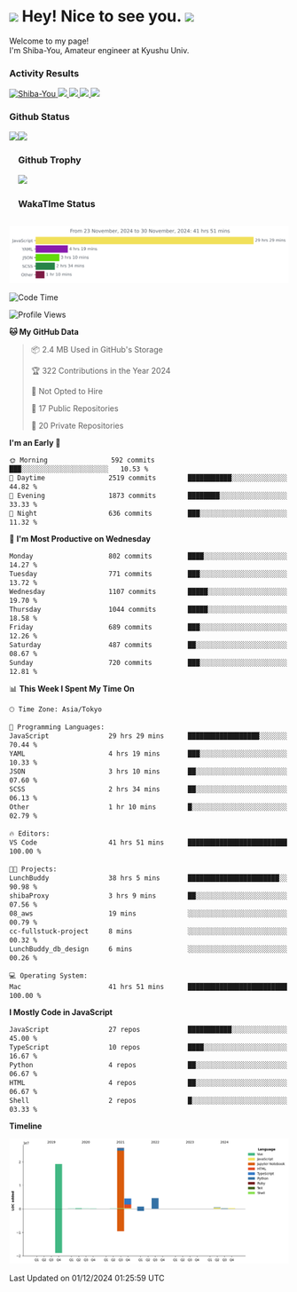 <h1>
  <img src="https://emojis.slackmojis.com/emojis/images/1531849430/4246/blob-sunglasses.gif?1531849430" width="30"/> 
  Hey! Nice to see you.
  <img src="https://emojis.slackmojis.com/emojis/images/1531849430/4246/blob-sunglasses.gif?1531849430" width="30"/> 
</h1>
<p>
  Welcome to my page! <br />
  I'm Shiba-You, Amateur engineer at Kyushu Univ.
</p>


<h3>
  Activity Results
</h3>
<p align="left"> 
  <!--   GitHub  -->
  <a href="https://github.com/Shiba-You/Shiba-You/">
    <img src="https://komarev.com/ghpvc/?username=Shiba-You" alt="Shiba-You" />
  </a>
  <a href="https://github.com/Shiba-You">
    <img height="20" src="https://img.shields.io/github/followers/Shiba-You?label=follow&logo=github&style=flat" />
  </a>
  
  <!-- Qiita -->
  <a href="http://qiita.com/Shiba-You">
    <img height="20" src="https://qiita-badge.apiapi.app/s/Shiba-You/posts.svg" />
  </a>
  <a href="http://qiita.com/Shiba-You">
    <img height="20" src="https://qiita-badge.apiapi.app/s/Shiba-You/contributions.svg" />
  </a>
  <a href="http://qiita.com/Shiba-You">
    <img height="20" src="https://qiita-badge.apiapi.app/s/Shiba-You/followers.svg" />
  </a>
</p>


<h3>
  Github Status
</h3>
<div>
  <img height="170" align="left" src="https://github-readme-stats.vercel.app/api?username=Shiba-You&theme=tokyonight" />
  <img height="170" src="https://github-readme-stats.vercel.app/api/top-langs/?username=Shiba-You&theme=tokyonight&layout=compact" />
</div>

<h3>
  Github Trophy
</h3>
<div>
  <img width="800" src="https://github-profile-trophy.vercel.app/?username=Shiba-You&theme=tokyonight" />
</div>


<h3>
  WakaTIme Status
</h3>
<img src="https://github.com/Shiba-You/Shiba-You/blob/main/images/stat.svg" alt="Shiba-You WakaTime Activity"/>

<!--START_SECTION:waka-->
![Code Time](http://img.shields.io/badge/Code%20Time-1%2C035%20hrs%2035%20mins-blue)

![Profile Views](http://img.shields.io/badge/Profile%20Views-1-blue)

**🐱 My GitHub Data** 

> 📦 2.4 MB Used in GitHub's Storage 
 > 
> 🏆 322 Contributions in the Year 2024
 > 
> 🚫 Not Opted to Hire
 > 
> 📜 17 Public Repositories 
 > 
> 🔑 20 Private Repositories 
 > 
**I'm an Early 🐤** 

```text
🌞 Morning                592 commits         ███░░░░░░░░░░░░░░░░░░░░░░   10.53 % 
🌆 Daytime                2519 commits        ███████████░░░░░░░░░░░░░░   44.82 % 
🌃 Evening                1873 commits        ████████░░░░░░░░░░░░░░░░░   33.33 % 
🌙 Night                  636 commits         ███░░░░░░░░░░░░░░░░░░░░░░   11.32 % 
```
📅 **I'm Most Productive on Wednesday** 

```text
Monday                   802 commits         ████░░░░░░░░░░░░░░░░░░░░░   14.27 % 
Tuesday                  771 commits         ███░░░░░░░░░░░░░░░░░░░░░░   13.72 % 
Wednesday                1107 commits        █████░░░░░░░░░░░░░░░░░░░░   19.70 % 
Thursday                 1044 commits        █████░░░░░░░░░░░░░░░░░░░░   18.58 % 
Friday                   689 commits         ███░░░░░░░░░░░░░░░░░░░░░░   12.26 % 
Saturday                 487 commits         ██░░░░░░░░░░░░░░░░░░░░░░░   08.67 % 
Sunday                   720 commits         ███░░░░░░░░░░░░░░░░░░░░░░   12.81 % 
```


📊 **This Week I Spent My Time On** 

```text
🕑︎ Time Zone: Asia/Tokyo

💬 Programming Languages: 
JavaScript               29 hrs 29 mins      ██████████████████░░░░░░░   70.44 % 
YAML                     4 hrs 19 mins       ███░░░░░░░░░░░░░░░░░░░░░░   10.33 % 
JSON                     3 hrs 10 mins       ██░░░░░░░░░░░░░░░░░░░░░░░   07.60 % 
SCSS                     2 hrs 34 mins       ██░░░░░░░░░░░░░░░░░░░░░░░   06.13 % 
Other                    1 hr 10 mins        █░░░░░░░░░░░░░░░░░░░░░░░░   02.79 % 

🔥 Editors: 
VS Code                  41 hrs 51 mins      █████████████████████████   100.00 % 

🐱‍💻 Projects: 
LunchBuddy               38 hrs 5 mins       ███████████████████████░░   90.98 % 
shibaProxy               3 hrs 9 mins        ██░░░░░░░░░░░░░░░░░░░░░░░   07.56 % 
08_aws                   19 mins             ░░░░░░░░░░░░░░░░░░░░░░░░░   00.79 % 
cc-fullstuck-project     8 mins              ░░░░░░░░░░░░░░░░░░░░░░░░░   00.32 % 
LunchBuddy_db_design     6 mins              ░░░░░░░░░░░░░░░░░░░░░░░░░   00.26 % 

💻 Operating System: 
Mac                      41 hrs 51 mins      █████████████████████████   100.00 % 
```

**I Mostly Code in JavaScript** 

```text
JavaScript               27 repos            ███████████░░░░░░░░░░░░░░   45.00 % 
TypeScript               10 repos            ████░░░░░░░░░░░░░░░░░░░░░   16.67 % 
Python                   4 repos             ██░░░░░░░░░░░░░░░░░░░░░░░   06.67 % 
HTML                     4 repos             ██░░░░░░░░░░░░░░░░░░░░░░░   06.67 % 
Shell                    2 repos             █░░░░░░░░░░░░░░░░░░░░░░░░   03.33 % 
```



**Timeline**

![Lines of Code chart](https://raw.githubusercontent.com/Shiba-You/Shiba-You/main/assets/bar_graph.png)


 Last Updated on 01/12/2024 01:25:59 UTC
<!--END_SECTION:waka-->
